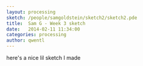 ```yaml
---
layout: processing
sketch: /people/samgoldstein/sketch2/sketch2.pde
title:  Sam G - Week 3 sketch
date:   2014-02-11 11:34:00
categories: processing
author: qwentl
---
```



here's a nice lil sketch I made
